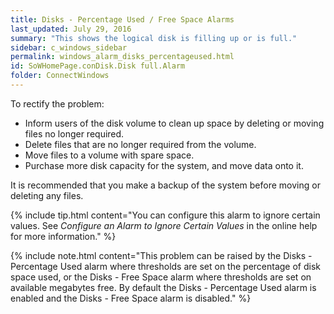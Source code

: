 ```yaml
---
title: Disks - Percentage Used / Free Space Alarms
last_updated: July 29, 2016
summary: "This shows the logical disk is filling up or is full."
sidebar: c_windows_sidebar
permalink: windows_alarm_disks_percentageused.html
id: SoWHomePage.conDisk.Disk full.Alarm
folder: ConnectWindows
---
```



To rectify the problem:

* Inform users of the disk volume to clean up space by deleting or moving files no longer required.
* Delete files that are no longer required from the volume.
* Move files to a volume with spare space.
* Purchase more disk capacity for the system, and move data onto it.

It is recommended that you make a backup of the system before moving or deleting any files.

{% include tip.html content="You can configure this alarm to ignore certain values. See *Configure an Alarm to Ignore Certain Values* in the online help for more information." %}

{% include note.html content="This problem can be raised by the Disks - Percentage Used alarm where thresholds are set on the percentage of disk space used, or the Disks - Free Space alarm where thresholds are set on available megabytes free. By default the Disks - Percentage Used alarm is enabled and the Disks - Free Space alarm is disabled." %}
